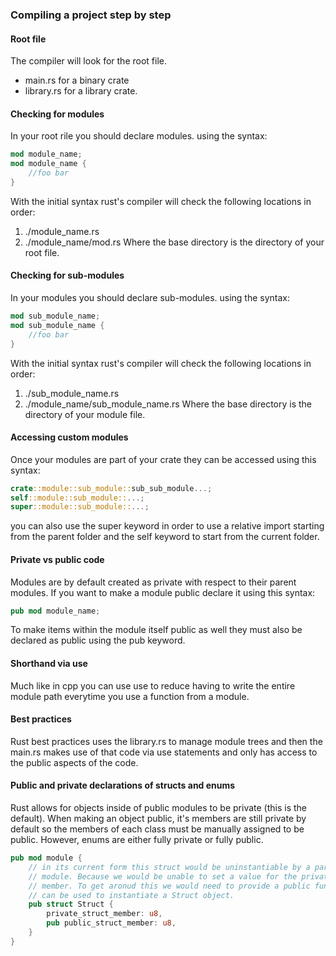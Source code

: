 ### Compiling a project step by step

#### Root file
The compiler will look for the root file. 
- main.rs for a binary crate
- library.rs for a library crate. 

#### Checking for modules
In your root rile you should declare modules. using the syntax:
```rust
mod module_name;
mod module_name {
	//foo bar
}
```
With the initial syntax rust's compiler will check the following locations in order:
1. ./module_name.rs
2. ./module_name/mod.rs
Where the base directory is the directory of your root file.

#### Checking for sub-modules
In your modules you should declare sub-modules. using the syntax:
```rust
mod sub_module_name;
mod sub_module_name {
	//foo bar
}
```
With the initial syntax rust's compiler will check the following locations in order:
1. ./sub_module_name.rs
2. ./module_name/sub_module_name.rs
Where the base directory is the directory of your module file.

#### Accessing custom modules
Once your modules are part of your crate they can be accessed using this syntax:
```rust
crate::module::sub_module::sub_sub_module...;
self::module::sub_module::...;
super::module::sub_module::...;
```
you can also use the super keyword in order to use a relative import starting from the parent folder and the self keyword to start from the current folder. 
#### Private vs public code
Modules are by default created as private with respect to their parent modules.
If you want to make a module public declare it using this syntax:
```rust
pub mod module_name;
```
To make items within the module itself public as well they must also be declared as public using the pub keyword.

#### Shorthand via use
Much like in cpp you can use use to reduce having to write the entire module path everytime you use a function from a module.

#### Best practices
Rust best practices uses the library.rs to manage module trees and then the main.rs makes use of that code via use statements and only has access to the public aspects of the code. 

#### Public and private declarations of structs and enums
Rust allows for objects inside of public modules to be private (this is the default). When making an object public, it's members are still private by default so the members of each class must be manually assigned to be public. 
However, enums are either fully private or fully public.
```rust
pub mod module {
	// in its current form this struct would be uninstantiable by a parent
	// module. Because we would be unable to set a value for the private
	// member. To get aronud this we would need to provide a public function that
	// can be used to instantiate a Struct object.
	pub struct Struct {
		private_struct_member: u8,
		pub public_struct_member: u8,
	}
}
```